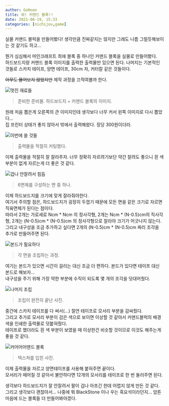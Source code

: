 ```yaml
---
author: GoHoon
title: 와! 커맨드 블록!!
date: 2021-06-19, 15:33
categories: [nichijou,game]
---
```

실물 커맨드 블럭을 만들어봤다! 생각만큼 진짜같지는 않지만 그래도 나름 그럴듯해보이는 것 같기도 하고...
<!-- Excerpt -->

뭔가 심심해서 마인크래프트 최애 블록 중 하나인 커맨드 블록을 실물로 만들어봤다.   
하드보드지랑 커맨드 블록 이미지를 출력한 출력물만 있으면 된다. 나머지는 기본적인 것들로 스카치 테이프, 양면 테이프, 30cm 자, 커터칼 같은 것들이다.   

~~아무도 물어보지 않았지만~~ 제작 과정을 끄적여볼까 한다.   

![멋진 재료들](...image_base.../01.jpg)
> 준비한 준비물. 하드보드지 + 커맨드 블록의 이미지.

원래 처음 뽑은게 오른쪽의 큰 이미지인데 생각보다 너무 커서 왼쪽 이미지로 다시 뽑았다...   
집 프린터 상태가 좋지 않아서 밖에서 출력해왔다. 장당 300원이더라.   

![이번에 쓸 것들](...image_base.../02.jpg)
> 출력물을 적절히 커팅했다.

이제 출력물을 적절히 잘 잘라주자. 너무 정확히 자르려기보단 약간 잘려도 좋으니 흰 색 부분이 없게 자르는게 더 좋은 것 같다.   

![겁나 안잘려서 힘듬](...image_base.../03.jpg)
> 6면체를 구성하는 면 중 하나.

이제 하드보드지를 크기에 맞게 잘라줘야한다.   
여기서 주의할 점은, 하드보드지가 굉장히 두껍기 때문에 모든 면을 같은 크기로 자르면 직육면체가 된다는 점이다.   
따라서 2개는 가로세로 Ncm * Ncm 의 정사각형, 2개는 Ncm * (N-0.5)cm의 직사각형, 2개는 (N-0.5)cm * (N-0.5)cm 의 정사각형으로 잘라야 크기가 어긋나지 않는다.   
그리고 내구성을 조금 추가하고 싶다면 2개의 (N-0.5)cm * (N-0.5)cm 짜리 조각을 추가로 만들어주면 된다.   

![본드가 필요하다](...image_base.../04.jpg)
> 각 면을 조립하는 과정.

여기는 본드가 있으면 시간이 걸리는 대신 조금 더 편하다. 본드가 있다면 테이프 대신 본드로 해보자...   
내구성을 주기 위해 가장 약한 부분에 수직이 되도록 몇 개의 조각을 덧대어줬다.   

![나머지 조립](...image_base.../05.jpg)
> 조립이 완전히 끝난 사진.

중간에 스카치 테이프를 다 써서(...) 절연 테이프로 모서리 부분을 감싸줬다.   
그리고 추가로 모서리 부분이 검은 색으로 보이면 이상할 것 같아서 커맨드블럭의 배경 색을 인쇄한 출력물로 덧붙혀줬다.   
테이프로 했더라도 흰 색 부분이 보였을 때 이상한건 비슷할 것이므로 이것도 해주는게 좋을 것 같다.   

![커어어어맨드 블록](...image_base.../06.jpg)
> 텍스쳐를 입힌 사진.

이제 출력물을 자르고 양면테이프를 사용해 붙혀주면 끝이다.   
모서리가 떼어질 것 같아서 불안하다면 12개의 모서리를 테이프로 한 번 둘러주면 된다.   

생각보다 하드보드지가 잘 안잘려서 팔이 겁나 아프긴 한데 어렵지 않게 만든 것 같다.   
그리고 생각보다 괜찮아서... 나중에 뭐 BlackStone 이나 우는 흑요석이라던지... 암튼 마음에 드는 블록들 더 만들어봐야겠다.   
